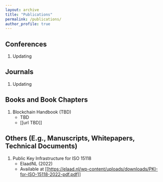 ```yaml
---
layout: archive
title: "Publications"
permalink: /publications/
author_profile: true
---
```


## Conferences
  1. Updating

## Journals
  1. Updating

## Books and Book Chapters
  1. Blockchain Handbook (TBD)
      * TBD
      * [[url TBD]]

## Others (E.g., Manuscripts, Whitepapers, Technical Documents)
  1. Public Key Infrastructure for ISO 15118
      * ElaadNL (2022)
      * Available at [[https://elaad.nl/wp-content/uploads/downloads/PKI-for-ISO-15118-2022-pdf.pdf]]
